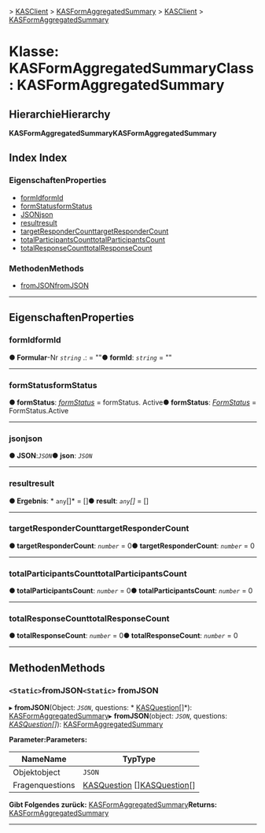 <span data-ttu-id="21048-101">[](../README.md) > [KASClient](../modules/kasclient.md) > [KASFormAggregatedSummary](../classes/kasclient.kasformaggregatedsummary.md)</span><span class="sxs-lookup"><span data-stu-id="21048-101">[](../README.md) > [KASClient](../modules/kasclient.md) > [KASFormAggregatedSummary](../classes/kasclient.kasformaggregatedsummary.md)</span></span>

# <a name="class-kasformaggregatedsummary"></a><span data-ttu-id="21048-102">Klasse: KASFormAggregatedSummary</span><span class="sxs-lookup"><span data-stu-id="21048-102">Class: KASFormAggregatedSummary</span></span>

## <a name="hierarchy"></a><span data-ttu-id="21048-103">Hierarchie</span><span class="sxs-lookup"><span data-stu-id="21048-103">Hierarchy</span></span>

<span data-ttu-id="21048-104">**KASFormAggregatedSummary**</span><span class="sxs-lookup"><span data-stu-id="21048-104">**KASFormAggregatedSummary**</span></span>

## <a name="index"></a><span data-ttu-id="21048-105">Index </span><span class="sxs-lookup"><span data-stu-id="21048-105">Index</span></span>

### <a name="properties"></a><span data-ttu-id="21048-106">Eigenschaften</span><span class="sxs-lookup"><span data-stu-id="21048-106">Properties</span></span>

* [<span data-ttu-id="21048-107">formId</span><span class="sxs-lookup"><span data-stu-id="21048-107">formId</span></span>](kasclient.kasformaggregatedsummary.md#formid)
* [<span data-ttu-id="21048-108">formStatus</span><span class="sxs-lookup"><span data-stu-id="21048-108">formStatus</span></span>](kasclient.kasformaggregatedsummary.md#formstatus)
* [<span data-ttu-id="21048-109">JSON</span><span class="sxs-lookup"><span data-stu-id="21048-109">json</span></span>](kasclient.kasformaggregatedsummary.md#json)
* [<span data-ttu-id="21048-110">result</span><span class="sxs-lookup"><span data-stu-id="21048-110">result</span></span>](kasclient.kasformaggregatedsummary.md#result)
* [<span data-ttu-id="21048-111">targetResponderCount</span><span class="sxs-lookup"><span data-stu-id="21048-111">targetResponderCount</span></span>](kasclient.kasformaggregatedsummary.md#targetrespondercount)
* [<span data-ttu-id="21048-112">totalParticipantsCount</span><span class="sxs-lookup"><span data-stu-id="21048-112">totalParticipantsCount</span></span>](kasclient.kasformaggregatedsummary.md#totalparticipantscount)
* [<span data-ttu-id="21048-113">totalResponseCount</span><span class="sxs-lookup"><span data-stu-id="21048-113">totalResponseCount</span></span>](kasclient.kasformaggregatedsummary.md#totalresponsecount)
### <a name="methods"></a><span data-ttu-id="21048-114">Methoden</span><span class="sxs-lookup"><span data-stu-id="21048-114">Methods</span></span>

* [<span data-ttu-id="21048-115">fromJSON</span><span class="sxs-lookup"><span data-stu-id="21048-115">fromJSON</span></span>](kasclient.kasformaggregatedsummary.md#fromjson)

---

## <a name="properties"></a><span data-ttu-id="21048-116">Eigenschaften</span><span class="sxs-lookup"><span data-stu-id="21048-116">Properties</span></span>

<a id="formid"></a>

###  <a name="formid"></a><span data-ttu-id="21048-117">formId</span><span class="sxs-lookup"><span data-stu-id="21048-117">formId</span></span>

<span data-ttu-id="21048-118">**● Formular**-Nr *`string`* .: = ""</span><span class="sxs-lookup"><span data-stu-id="21048-118">**● formId**: *`string`* = ""</span></span>

___

<a id="formstatus"></a>

###  <a name="formstatus"></a><span data-ttu-id="21048-119">formStatus</span><span class="sxs-lookup"><span data-stu-id="21048-119">formStatus</span></span>

<span data-ttu-id="21048-120">**● formStatus**: *[formStatus](../enums/kasclient.formstatus.md)* = formStatus. Active</span><span class="sxs-lookup"><span data-stu-id="21048-120">**● formStatus**: *[FormStatus](../enums/kasclient.formstatus.md)* =  FormStatus.Active</span></span>

___

<a id="json"></a>

###  <a name="json"></a><span data-ttu-id="21048-121">json</span><span class="sxs-lookup"><span data-stu-id="21048-121">json</span></span>

<span data-ttu-id="21048-122">**● JSON**:*`JSON`*</span><span class="sxs-lookup"><span data-stu-id="21048-122">**● json**: *`JSON`*</span></span>

___

<a id="result"></a>

###  <a name="result"></a><span data-ttu-id="21048-123">result</span><span class="sxs-lookup"><span data-stu-id="21048-123">result</span></span>

<span data-ttu-id="21048-124">**● Ergebnis**: \* `any`[]\* = []</span><span class="sxs-lookup"><span data-stu-id="21048-124">**● result**: *`any`[]* =  []</span></span>

___

<a id="targetrespondercount"></a>

###  <a name="targetrespondercount"></a><span data-ttu-id="21048-125">targetResponderCount</span><span class="sxs-lookup"><span data-stu-id="21048-125">targetResponderCount</span></span>

<span data-ttu-id="21048-126">**● targetResponderCount**: *`number`* = 0</span><span class="sxs-lookup"><span data-stu-id="21048-126">**● targetResponderCount**: *`number`* = 0</span></span>

___

<a id="totalparticipantscount"></a>

###  <a name="totalparticipantscount"></a><span data-ttu-id="21048-127">totalParticipantsCount</span><span class="sxs-lookup"><span data-stu-id="21048-127">totalParticipantsCount</span></span>

<span data-ttu-id="21048-128">**● totalParticipantsCount**: *`number`* = 0</span><span class="sxs-lookup"><span data-stu-id="21048-128">**● totalParticipantsCount**: *`number`* = 0</span></span>

___

<a id="totalresponsecount"></a>

###  <a name="totalresponsecount"></a><span data-ttu-id="21048-129">totalResponseCount</span><span class="sxs-lookup"><span data-stu-id="21048-129">totalResponseCount</span></span>

<span data-ttu-id="21048-130">**● totalResponseCount**: *`number`* = 0</span><span class="sxs-lookup"><span data-stu-id="21048-130">**● totalResponseCount**: *`number`* = 0</span></span>

___

## <a name="methods"></a><span data-ttu-id="21048-131">Methoden</span><span class="sxs-lookup"><span data-stu-id="21048-131">Methods</span></span>

<a id="fromjson"></a>

### <a name="static-fromjson"></a><span data-ttu-id="21048-132">`<Static>`fromJSON</span><span class="sxs-lookup"><span data-stu-id="21048-132">`<Static>` fromJSON</span></span>

<span data-ttu-id="21048-133">▸ **fromJSON**(Object: *`JSON`*, questions: \* [KASQuestion](kasclient.kasquestion.md)[]\*): [KASFormAggregatedSummary](kasclient.kasformaggregatedsummary.md)</span><span class="sxs-lookup"><span data-stu-id="21048-133">▸ **fromJSON**(object: *`JSON`*, questions: *[KASQuestion](kasclient.kasquestion.md)[]*): [KASFormAggregatedSummary](kasclient.kasformaggregatedsummary.md)</span></span>

<span data-ttu-id="21048-134">**Parameter:**</span><span class="sxs-lookup"><span data-stu-id="21048-134">**Parameters:**</span></span>

| <span data-ttu-id="21048-135">Name</span><span class="sxs-lookup"><span data-stu-id="21048-135">Name</span></span> | <span data-ttu-id="21048-136">Typ</span><span class="sxs-lookup"><span data-stu-id="21048-136">Type</span></span> |
| ------ | ------ |
| <span data-ttu-id="21048-137">Objekt</span><span class="sxs-lookup"><span data-stu-id="21048-137">object</span></span> | `JSON` |
| <span data-ttu-id="21048-138">Fragen</span><span class="sxs-lookup"><span data-stu-id="21048-138">questions</span></span> | <span data-ttu-id="21048-139">[KASQuestion](kasclient.kasquestion.md) []</span><span class="sxs-lookup"><span data-stu-id="21048-139">[KASQuestion](kasclient.kasquestion.md)[]</span></span> |

<span data-ttu-id="21048-140">**Gibt Folgendes zurück:** [KASFormAggregatedSummary](kasclient.kasformaggregatedsummary.md)</span><span class="sxs-lookup"><span data-stu-id="21048-140">**Returns:** [KASFormAggregatedSummary](kasclient.kasformaggregatedsummary.md)</span></span>

___

